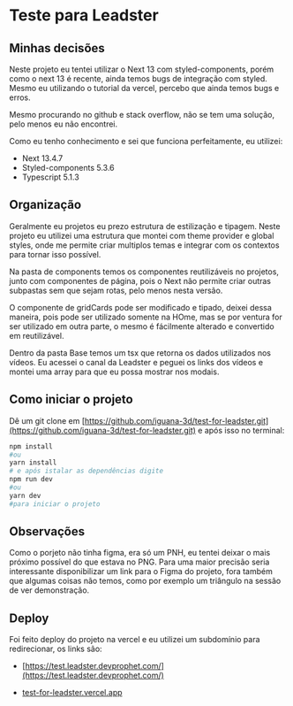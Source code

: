# Teste para Leadster

## Minhas decisões

Neste projeto eu tentei utilizar o Next 13 com styled-components, porém como o next 13 é recente, ainda temos bugs de integração com styled. Mesmo eu utilizando o tutorial da vercel, percebo que ainda temos bugs e erros.

Mesmo procurando no github e stack overflow, não se tem uma solução, pelo menos eu não encontrei.

Como eu tenho conhecimento e sei que funciona perfeitamente, eu utilizei:

- Next 13.4.7
- Styled-components 5.3.6
- Typescript 5.1.3

## Organização

Geralmente eu projetos eu prezo estrutura de estilização e tipagem. Neste projeto eu utilizei uma estrutura que montei com theme provider e global styles, onde me permite criar multiplos temas e integrar com os contextos para tornar isso possível.

Na pasta de components temos os componentes reutilizáveis no projetos, junto com componentes de página, pois o Next não permite criar outras subpastas sem que sejam rotas, pelo menos nesta versão.

O componente de gridCards pode ser modificado e tipado, deixei dessa maneira, pois pode ser utilizado somente na HOme, mas se por ventura for ser utilizado em outra parte, o mesmo é fácilmente alterado e convertido em reutilizável.

Dentro da pasta Base temos um tsx que retorna os dados utilizados nos vídeos. Eu acessei o canal da Leadster e peguei os links dos vídeos e montei uma array para que eu possa mostrar nos modais.

## Como iniciar o projeto

Dê um git clone em [https://github.com/iguana-3d/test-for-leadster.git](https://github.com/iguana-3d/test-for-leadster.git) e após isso no terminal:

```bash
npm install
#ou
yarn install
# e após istalar as dependências digite
npm run dev
#ou
yarn dev
#para iniciar o projeto
```

## Observações

Como o porjeto não tinha figma, era só um PNH, eu tentei deixar o mais próximo possível do que estava no PNG. Para uma maior precisão seria interessante disponibilizar um link para o Figma do projeto, fora também que algumas coisas não temos, como por exemplo um triângulo na sessão de ver demonstração.

## Deploy

Foi feito deploy do projeto na vercel e eu utilizei um subdomínio para redirecionar, os links são:

- [https://test.leadster.devprophet.com/](https://test.leadster.devprophet.com/)

- [test-for-leadster.vercel.app](test-for-leadster.vercel.app)
